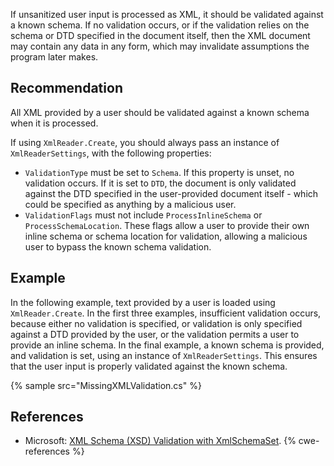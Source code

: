 If unsanitized user input is processed as XML, it should be validated against a known schema. If no validation occurs, or if the validation relies on the schema or DTD specified in the document itself, then the XML document may contain any data in any form, which may invalidate assumptions the program later makes.


## Recommendation
All XML provided by a user should be validated against a known schema when it is processed.

If using `XmlReader.Create`, you should always pass an instance of `XmlReaderSettings`, with the following properties:

* `ValidationType` must be set to `Schema`. If this property is unset, no validation occurs. If it is set to `DTD`, the document is only validated against the DTD specified in the user-provided document itself - which could be specified as anything by a malicious user.
* `ValidationFlags` must not include `ProcessInlineSchema` or `ProcessSchemaLocation`. These flags allow a user to provide their own inline schema or schema location for validation, allowing a malicious user to bypass the known schema validation.

## Example
In the following example, text provided by a user is loaded using `XmlReader.Create`. In the first three examples, insufficient validation occurs, because either no validation is specified, or validation is only specified against a DTD provided by the user, or the validation permits a user to provide an inline schema. In the final example, a known schema is provided, and validation is set, using an instance of `XmlReaderSettings`. This ensures that the user input is properly validated against the known schema.

{% sample src="MissingXMLValidation.cs" %}

## References
* Microsoft: [XML Schema (XSD) Validation with XmlSchemaSet](https://msdn.microsoft.com/en-us/library/3740e0b5(v=vs.110).aspx).
{% cwe-references %}
